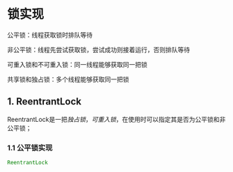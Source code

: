 # 锁实现

公平锁：线程获取锁时排队等待

非公平锁：线程先尝试获取锁，尝试成功则接着运行，否则排队等待

可重入锁和不可重入锁：同一线程能够获取同一把锁

共享锁和独占锁：多个线程能够获取同一把锁

## 1. ReentrantLock

ReentrantLock是一把*独占锁*，*可重入锁*，在使用时可以指定其是否为公平锁和非公平锁；

### 1.1 公平锁实现

```java
ReentrantLock
```